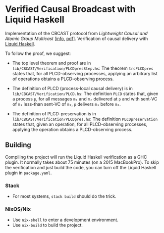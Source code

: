# Verified Causal Broadcast with Liquid Haskell

Implementation of the CBCAST protocol from
_Lightweight Causal and Atomic Group Multicast_
[[info](https://dl.acm.org/doi/abs/10.1145/128738.128742),
 [pdf](https://infoscience.epfl.ch/record/50197/files/BSS91.pdf)].
Verification of causal delivery with
[Liquid Haskell](https://github.com/ucsd-progsys/liquidhaskell).

To follow the proof, we suggest:

* The top level theorem and proof are in
  `lib/CBCAST/Verification/PLCDpresStep.hs`: The theorem `trcPLCDpres` states
  that, for all PLCD-observing processes, applying an arbitrary list of
  operations obtains a PLCD-observing process.

* The definition of PLCD (process-local causal delivery) is in
  `lib/CBCAST/Verification/PLCD.hs`: The definition `PLCD` states that, given a
  process `p`, for all messages `m₁` and `m₂` delivered at `p` and with sent-VC
  of `m₁` less-than sent-VC of `m₂`, `p` delivers `m₁` before `m₂`.

* The definition of PLCD-preservation is in
  `lib/CBCAST/Verification/PLCDpres.hs`: The definition `PLCDpreservation`
  states that, given an operation, for all PLCD-observing processes, applying
  the operation obtains a PLCD-observing process.

## Building

Compiling the project will run the Liquid Haskell verification as a GHC plugin.
It normally takes about 75 minutes (on a 2015 MacBookPro).
To skip the verification and just build the code, you can turn off the Liquid Haskell plugin in `package.yaml`.

### Stack

* For most systems, `stack build` should do the trick.

### NixOS/Nix

* Use `nix-shell` to enter a development environment.
* Use `nix-build` to build the project.
